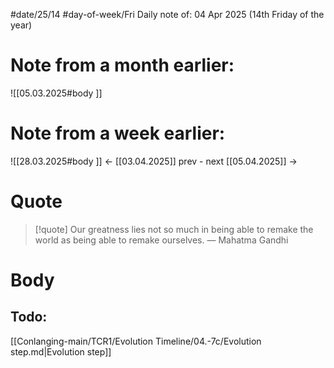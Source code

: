 
#date/25/14
#day-of-week/Fri
Daily note of: 04 Apr 2025 (14th Friday of the year)

# Note from a month earlier:
![[05.03.2025#body ]]

# Note from a week earlier:
![[28.03.2025#body ]]
 <- [[03.04.2025]] prev - next [[05.04.2025]] ->
# Quote

> [!quote] Our greatness lies not so much in being able to remake the world as being able to remake ourselves.
> — Mahatma Gandhi
# Body

## Todo:

[[Conlanging-main/TCR1/Evolution Timeline/04.-7c/Evolution step.md|Evolution step]]